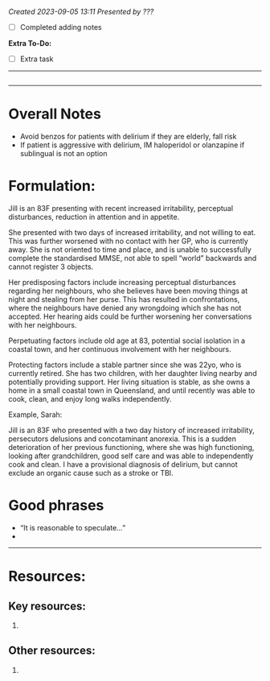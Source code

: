 *Created 2023-09-05 13:11*
*Presented by ???*
- [ ] Completed adding notes

**Extra To-Do:**
- [ ] Extra task
---
```toc
```
---
# Overall Notes
- Avoid benzos for patients with delirium if they are elderly, fall risk
- If patient is aggressive with delirium, IM haloperidol or olanzapine if sublingual is not an option

# Formulation:
Jill is an 83F presenting with recent increased irritability, perceptual disturbances, reduction in attention and in appetite.

She presented with two days of increased irritability, and not willing to eat. This was further worsened with no contact with her GP, who is currently away. She is not oriented to time and place, and is unable to successfully complete the standardised MMSE, not able to spell “world” backwards and cannot register 3 objects.

Her predisposing factors include increasing perceptual disturbances regarding her neighbours, who she believes have been moving things at night and stealing from her purse. This has resulted in confrontations, where the neighbours have denied any wrongdoing which she has not accepted. Her hearing aids could be further worsening her conversations with her neighbours.

Perpetuating factors include old age at 83, potential social isolation in a coastal town, and her continuous involvement with her neighbours.

Protecting factors include a stable partner since she was 22yo, who is currently retired. She has two children, with her daughter living nearby and potentially providing support. Her living situation is stable, as she owns a home in a small coastal town in Queensland, and until recently was able to cook, clean, and enjoy long walks independently.

Example, Sarah:

Jill is an 83F who presented with a two day history of increased irritability, persecutors delusions and concotaminant anorexia. This is a sudden deterioration of her previous functioning, where she was high functioning, looking after grandchildren, good self care and was able to independently cook and clean. I have a provisional diagnosis of delirium, but cannot exclude an organic cause such as a stroke or TBI.

# Good phrases
- “It is reasonable to speculate…”
- 

---

# Resources:
## Key resources:
1. 

## Other resources:
1. 